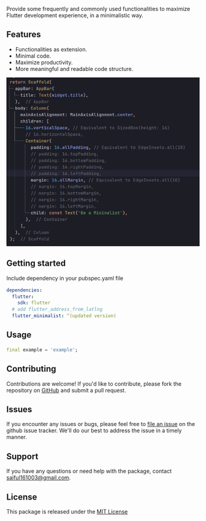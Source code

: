 Provide some frequently and commonly used functionalities to maximize Flutter development
experience, in a minimalistic way.

## Features

* Functionalities as extension.
* Minimal code.
* Maximize productivity.
* More meaningful and readable code structure.


![](visual_img.png)

## Getting started

Include dependency in your pubspec.yaml file

```yml
dependencies:
  flutter:
    sdk: flutter
  # add flutter_address_from_latlng
  flutter_minimalist: ^(updated version)
```

## Usage

```dart
final example = 'example';
```

## Contributing

Contributions are welcome! If you'd like to contribute, please fork the repository
on [GitHub](https://github.com/saiful00000/flutter_minimalist) and submit a pull request.

## Issues

If you encounter any issues or bugs, please feel free
to [file an issue](https://github.com/saiful00000/flutter_minimalist/issues) on the github issue
tracker. We'll do our best to address the issue in a timely manner.

## Support

If you have any questions or need help with the package, contact [saiful161003@gmail.com](saiful161003@gmail.com).

## License

This package is released under the [MIT License](https://github.com/saiful00000/flutter_minimalist/blob/master/LICENSE)
